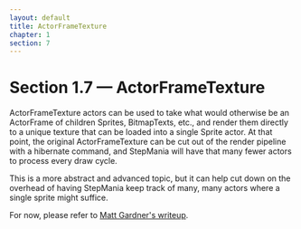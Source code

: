 ```yaml
---
layout: default
title: ActorFrameTexture
chapter: 1
section: 7
---
```


# Section 1.7 &mdash; ActorFrameTexture

ActorFrameTexture actors can be used to take what would otherwise be an ActorFrame of children Sprites, BitmapTexts, etc., and render them directly to a unique texture that can be loaded into a single Sprite actor.  At that point, the original ActorFrameTexture can be cut out of the render pipeline with a hibernate command, and StepMania will have that many fewer actors to process every draw cycle.

This is a more abstract and advanced topic, but it can help cut down on the overhead of having StepMania keep track of many, many actors where a single sprite might suffice.

For now, please refer to [Matt Gardner's writeup](https://github.com/stepmania/stepmania/blob/master/Docs/Themerdocs/Examples/Example_Actors/ActorFrameTexture.lua).